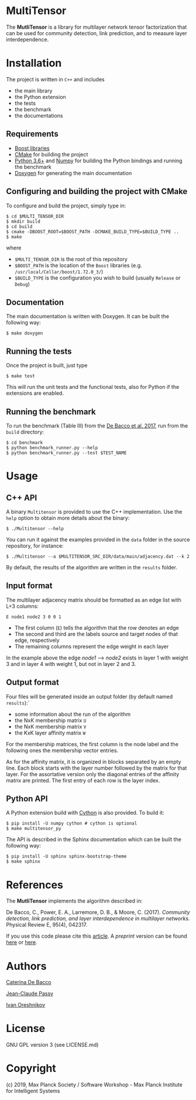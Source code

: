 MultiTensor
===========

The **MutliTensor** is a library for multilayer network tensor factorization that can be used
for community detection, link prediction, and to measure layer interdependence.


Installation
============

The project is written in `C++` and includes

- the main library
- the Python extension
- the tests
- the benchmark
- the documentations


Requirements
------------

- [Boost libraries](http://www.boost.org)
- [CMake](https://cmake.org/) for building the project
- [Python 3.6+](https://www.python.org/) and [Numpy](https://numpy.org/)
for building the Python bindings and running the benchmark
- [Doxygen](https://www.doxygen.nl/index.html) for generating the main documentation


Configuring and building the project with CMake
-----------------------------------------------

To configure and build the project, simply type in:
```
$ cd $MULTI_TENSOR_DIR
$ mkdir build
$ cd build
$ cmake -DBOOST_ROOT=$BOOST_PATH -DCMAKE_BUILD_TYPE=$BUILD_TYPE ..
$ make
```
where
* `$MULTI_TENSOR_DIR` is the root of this repository
* `$BOOST_PATH` is the location of the `Boost` libraries (e.g. `/usr/local/Cellar/boost/1.72.0_3/`)
* `$BUILD_TYPE` is the configuration you wish to build (usually `Release` or `Debug`)

Documentation
-------------

The main documentation is written with Doxygen. It can be built the following way:
```
$ make doxygen
```

Running the tests
-----------------
Once the project is built, just type
```
$ make test
```

This will run the unit tests and the functional tests,
also for Python if the extensions are enabled.

Running the benchmark
---------------------

To run the benchmark (Table III) from the [De Bacco et al. 2017](#References),
run from the `build` directory:
```
$ cd benchmark
$ python benchmark_runner.py --help
$ python benchmark_runner.py --test $TEST_NAME
```

Usage
=====

C++ API
-------

A binary `Multitensor` is provided to use the C++ implementation.
Use the `help` option to obtain more details about the binary:
```
$ ./Multitensor --help
```

You can run it against the examples provided in the `data` folder
in the source repository, for instance:
```
$ ./Multitensor --a $MULTITENSOR_SRC_DIR/data/main/adjacency.dat --k 2
```
By default, the results of the algorithm are written in the `results` folder.

Input format
------------

The multilayer adjacency matrix should be formatted as an edge list with L+3 columns:

```
E node1 node2 3 0 0 1
```

* The first column (`E`) tells the algorithm that the row denotes an edge
* The second and third are the labels source and target nodes of that edge, respectively
* The remaining columns represent the edge weight in each layer

In the example above the edge *node1* --> *node2* exists in layer 1 with weight 3
and in layer 4 with weight 1, but not in layer 2 and 3.

Output format
-------------

Four files will be generated inside an output folder (by default named `results`):`
* some information about the run of the algorithm
* the NxK membership matrix `U`
* the NxK membership matrix `V`
* the KxK layer affinity matrix `W`

For the membership matrices, the first column is the node label and the following ones the membership vector entries.


As for the affinity matrix, it is organized in blocks separated by an empty line.
Each block starts with the layer number followed by the matrix for that layer. For the assortative version only the diagonal entries of the affinity matrix are printed. The first entry of each row is the layer index.

Python API
----------

A Python extension build with [Cython](https://cython.org/) is also provided.
To build it:
```
$ pip install -U numpy cython # cython is optional
$ make multitensor_py
```

The API is described in the Sphinx documentation
which can be built the following way:
```
$ pip install -U sphinx sphinx-bootstrap-theme
$ make sphinx
```


References
==========

The **MutliTensor** implements the algorithm described in:

De Bacco, C., Power, E. A., Larremore, D. B., & Moore, C. (2017). *Community detection, link prediction, and layer interdependence in multilayer networks.* Physical Review E, 95(4), 042317.

If you use this code please cite this [article](https://journals.aps.org/pre/abstract/10.1103/PhysRevE.95.042317).
A _preprint_ version can be found [here](http://cdebacco.com/files/multitensor.pdf) or [here](https://arxiv.org/abs/1701.01369).


Authors
=======

[Caterina De Bacco](caterina.debacco@tuebingen.mpg.de)

[Jean-Claude Passy](jean-claude.passy@tuebignen.mpg.de)

[Ivan Oreshnikov](ivan.oreshnikov@tuebignen.mpg.de)

License
=======

GNU GPL version 3 (see LICENSE.md)


Copyright
=========

(c) 2019, Max Planck Society / Software Workshop - Max Planck Institute for Intelligent Systems
